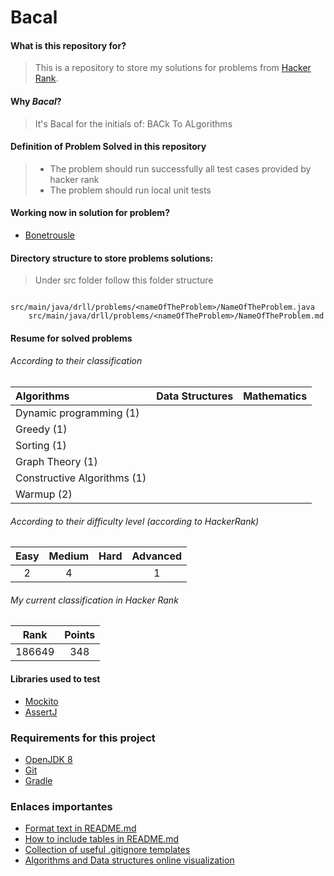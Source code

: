 # Bacal

#### What is this repository for?
> This is a repository to store my solutions for problems 
from [Hacker Rank](https://www.hackerrank.com/dashboard). 

#### Why _Bacal_?
> It's Bacal for the initials of: BACk To ALgorithms

#### Definition of Problem Solved in this repository
> - The problem should run successfully all test cases provided by hacker rank
> - The problem should run local unit tests

#### Working now in solution for problem?
* [Bonetrousle](https://www.hackerrank.com/challenges/bonetrousle/problem)

#### Directory structure to store problems solutions:
> Under src folder follow this folder structure
```
    src/main/java/drll/problems/<nameOfTheProblem>/NameOfTheProblem.java
    src/main/java/drll/problems/<nameOfTheProblem>/NameOfTheProblem.md
```

#### Resume for solved problems

###### According to their classification

| Algorithms                    | Data Structures | Mathematics |
| :--- | --- | --- |
| Dynamic programming (1)       | | |
| Greedy (1)                    | | |
| Sorting (1)                   | | |
| Graph Theory (1)              | | |
| Constructive Algorithms (1)   | | |
| Warmup (2)                    | | |

###### According to their difficulty level (according to HackerRank)

| Easy  | Medium | Hard  | Advanced |
| :---: | :---:  | :---: |   :---:  |
|   2   |   4    |       |     1    |

###### My current classification in Hacker Rank

| Rank   | Points |
| :---:  |  :---: |
| 186649 |  348   |

#### Libraries used to test
* [Mockito](http://site.mockito.org/)
* [AssertJ](http://joel-costigliola.github.io/assertj/index.html)

### Requirements for this project
* [OpenJDK 8](http://openjdk.java.net/install/)
* [Git](https://git-scm.com/)
* [Gradle](https://gradle.org/)

### Enlaces importantes
* [Format text in README.md](https://help.github.com/articles/basic-writing-and-formatting-syntax/)
* [How to include tables in README.md](https://help.github.com/articles/organizing-information-with-tables/)
* [Collection of useful .gitignore templates](https://github.com/github/gitignore)
* [Algorithms and Data structures online visualization](https://www.cs.usfca.edu/~galles/visualization/Algorithms.html)

